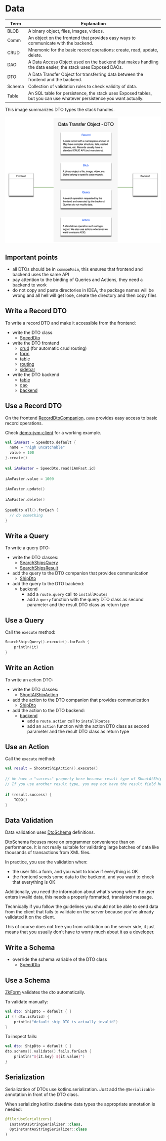 # Data

| Term | Explanation |
| ---- | ---- |
| BLOB | A binary object, files, images, videos. |
| Comm | An object on the frontend that provides easy ways to communicate with the backend. |
| CRUD | Mnemonic for the basic record operations: create, read, update, delete. |
| DAO | A Data Access Object used on the backend that makes handling the data easier, the stack uses Exposed DAOs. |
| DTO | A Data Transfer Object for transferring data between the frontend and the backend. |
| Schema | Collection of validation rules to check validity of data. |
| Table | An SQL table for persistence, the stack uses Exposed tables, but you can use whatever persistence you want actually. |

This image summarizes DTO types the stack handles.

![DTO types](./dto-types.png)

## Important points

* all DTOs should be in `commonMain`, this ensures that frontend and backend uses the same API
* pay attention to the binding of Queries and Actions, they need a backend to work
* do not copy and paste directories in IDEA, the package names will be wrong and all hell will get lose, create the
  directory and then copy files

## Write a Record DTO

To write a record DTO and make it accessible from the frontend:

- write the DTO class
    - [SpeedDto](../../../../demo/demo-marina/src/commonMain/kotlin/zakadabar/demo/marina/data/speed/SpeedDto.kt)
- write the DTO frontend
    - [crud](../../../../demo/demo-marina/src/jsMain/kotlin/zakadabar/demo/marina/frontend/pages/speed/Speeds.kt) (for
      automatic crud routing)
    - [form](../../../../demo/demo-marina/src/jsMain/kotlin/zakadabar/demo/marina/frontend/pages/speed/Form.kt)
    - [table](../../../../demo/demo-marina/src/jsMain/kotlin/zakadabar/demo/marina/frontend/pages/speed/Table.kt)
    - [routing](../../../../demo/demo-marina/src/jsMain/kotlin/zakadabar/demo/marina/frontend/Routing.kt)
    - [sidebar](../../../../demo/demo-marina/src/jsMain/kotlin/zakadabar/demo/marina/frontend/SideBar.kt)
- write the DTO backend
    - [table](../../../../demo/demo-marina/src/jvmMain/kotlin/zakadabar/demo/marina/backend/speed/SpeedTable.kt)
    - [dao](../../../../demo/demo-marina/src/jvmMain/kotlin/zakadabar/demo/marina/backend/speed/SpeedDao.kt)
    - [backend](../../../../demo/demo-marina/src/jvmMain/kotlin/zakadabar/demo/marina/backend/speed/SpeedBackend.kt)

## Use a Record DTO

On the frontend [RecordDtoCompanion](/src/commonMain/kotlin/zakadabar/stack/data/record/RecordDtoCompanion.kt)`.comm`
provides easy access to basic record operations.

Check [demo-jvm-client](../../../../demo/demo-jvm-client/src/jvmMain/kotlin/zakadabar/demo/jvm/frontend/Main.kt) for a
working example.

```kotlin
val iAmFast = SpeedDto.default {
  name = "nigh uncatchable"
  value = 100
}.create()

val iAmFaster = SpeedDto.read(iAmFast.id)

iAmFaster.value = 1000

iAmFaster.update()

iAmFaster.delete()

SpeedDto.all().forEach {
  // do something
}
```

## Write a Query

To write a query DTO:

- write the DTO classes:
    - [SearchShipsQuery](../../../../demo/demo-marina/src/commonMain/kotlin/zakadabar/demo/marina/data/ship/SearchShipsQuery.kt)
    - [SearchShipsResult](../../../../demo/demo-marina/src/commonMain/kotlin/zakadabar/demo/marina/data/ship/SearchShipsResult.kt)
- add the query to the DTO companion that provides communication
    - [ShipDto](../../../../demo/demo-marina/src/commonMain/kotlin/zakadabar/demo/marina/data/ship/ShipDto.kt)
- add the query to the DTO backend:
    - [backend](../../../../demo/demo-marina/src/jvmMain/kotlin/zakadabar/demo/marina/backend/ship/ShipBackend.kt)
        - add a `route.query` call to `installRoutes`
        - add a `query` function with the query DTO class as second parameter and the result DTO class as return type

## Use a Query

Call the `execute` method:

```kotlin
SearchShipsQuery().execute().forEach {
    println(it)
}
```

## Write an Action

To write an action DTO:

- write the DTO classes:
    - [ShootAtShipAction](../../../../demo/demo-marina/src/commonMain/kotlin/zakadabar/demo/marina/data/ship/ShootAtShipAction.kt)
- add the action to the DTO companion that provides communication
    - [ShipDto](../../../../demo/demo-marina/src/commonMain/kotlin/zakadabar/demo/marina/data/ship/ShipDto.kt)
- add the action to the DTO backend:
    - [backend](../../../../demo/demo-marina/src/jvmMain/kotlin/zakadabar/demo/marina/backend/ship/ShipBackend.kt)
        - add a `route.action` call to `installRoutes`
        - add an `action` function with the action DTO class as second parameter and the result DTO class as return type

## Use an Action

Call the `execute` method:

```kotlin
val result = ShootAtShipAction().execute()

// We have a "success" property here because result type of ShootAtShipAction is an ActionStatusDto.
// If you use another result type, you may not have the result field here.

if (result.success) {
    TODO()
}
```

## Data Validation

Data validation uses [DtoSchema](/src/commonMain/kotlin/zakadabar/stack/data/schema/DtoSchema.kt)
definitions.

DtoSchema focuses more on programmer convenience than on performance. It is not really suitable for validating large
batches of data like thousands of transactions from XML files.

In practice, you use the validation when:

* the user fills a form, and you want to know if everything is OK
* the frontend sends some data to the backend, and you want to check that everything is OK

Additionally, you need the information about what's wrong when the user enters invalid data, this needs a properly
formatted, translated message.

Technically if you follow the guidelines you should not be able to send data from the client that fails to validate on
the server because you've already validated it on the client.

This of course does not free you from validation on the server side, it just means that you usually don't have to worry
much about it as a developer.

## Write a Schema

- override the schema variable of the DTO class
    - [SpeedDto](../../../../demo/demo-marina/src/commonMain/kotlin/zakadabar/demo/marina/data/speed/SpeedDto.kt)

## Use a Schema

[ZkForm](/src/jsMain/kotlin/zakadabar/stack/frontend/builtin/form/ZkForm.kt) validates the dto automatically.

To validate manually:

```kotlin
val dto: ShipDto = default { }
if (! dto.isValid) {
    println("default ship DTO is actually invalid")
}
```

To inspect fails:

```kotlin
val dto: ShipDto = default { }
dto.schema().validate().fails.forEach {
    println("${it.key} ${it.value}")
}
```

## Serialization

Serialization of DTOs use kotlinx.serialization. Just add the `@Serializable`
annotation in front of the DTO class.

When serializing kotlinx.datetime data types the appropriate annotation is needed:

```kotlin
@file:UseSerializers(
  InstantAsStringSerializer::class,
  OptInstantAsStringSerializer::class
)
```
